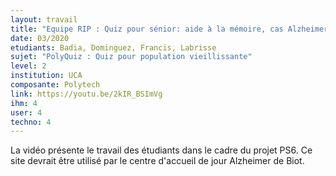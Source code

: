 ```yaml
---
layout: travail 
title: "Equipe RIP : Quiz pour sénior: aide à la mémoire, cas Alzheimer"
date: 03/2020
etudiants: Badia, Dominguez, Francis, Labrisse
sujet: "PolyQuiz : Quiz pour population vieillissante"
level: 2
institution: UCA
composante: Polytech
link: https://youtu.be/2kIR_BSImVg
ihm: 4
user: 4
techno: 4
---
```


La vidéo présente le travail des étudiants dans le cadre du projet PS6.
Ce site devrait être utilisé par le centre d'accueil de jour Alzheimer de Biot. 
